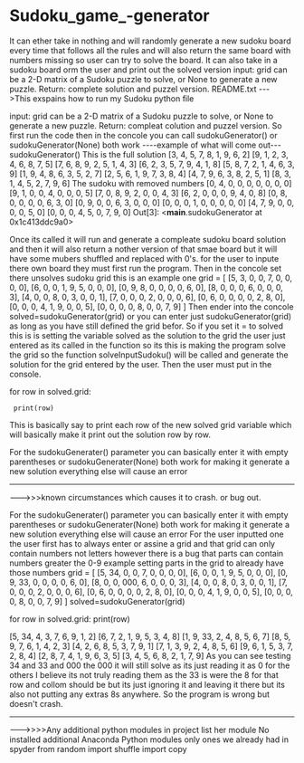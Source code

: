 # Sudoku_game_-generator
It can ether take in nothing and will randomly generate a new sudoku board every time that follows  all the rules and will also return the same board with numbers missing so user can try to solve the board.  It can also take in a sudoku board orm the user and print out the solved version  input: grid can be a 2-D matrix of a Sudoku puzzle  to solve, or None to generate a new puzzle. Return: complete solution and puzzel version.
README.txt
--->This exspains how to run my Sudoku python file

input: grid can be a 2-D matrix of a Sudoku puzzle 
to solve, or None to generate a new puzzle.
Return: compleat colution and puzzel version.
So first run the code then in the concole you can call
sudokuGenerator() or sudokuGenerator(None)
both work
----example of what will come out---
sudokuGenerator()
This is the full solution
[3, 4, 5, 7, 8, 1, 9, 6, 2]
[9, 1, 2, 3, 4, 6, 8, 7, 5]
[7, 6, 8, 9, 2, 5, 1, 4, 3]
[6, 2, 3, 5, 7, 9, 4, 1, 8]
[5, 8, 7, 2, 1, 4, 6, 3, 9]
[1, 9, 4, 8, 6, 3, 5, 2, 7]
[2, 5, 6, 1, 9, 7, 3, 8, 4]
[4, 7, 9, 6, 3, 8, 2, 5, 1]
[8, 3, 1, 4, 5, 2, 7, 9, 6]
The sudoku with removed numbers
[0, 4, 0, 0, 0, 0, 0, 0, 0]
[9, 1, 0, 0, 4, 0, 0, 0, 5]
[7, 0, 8, 9, 2, 0, 0, 4, 3]
[6, 2, 0, 0, 0, 9, 4, 0, 8]
[0, 8, 0, 0, 0, 0, 6, 3, 0]
[0, 9, 0, 0, 6, 3, 0, 0, 0]
[0, 0, 0, 1, 0, 0, 0, 0, 0]
[4, 7, 9, 0, 0, 0, 0, 5, 0]
[0, 0, 0, 4, 5, 0, 7, 9, 0]
Out[3]: <__main__.sudokuGenerator at 0x1c413ddc9a0>

Once its called it will run and generate a compleate sudoku board solution and then 
it will also return a nother version of that smae board but it will have some mubers 
shuffled and replaced with 0's. for the user to inpute there own board they must 
first run the program.
Then in the concole set there unsolves sudoku grid this is an example one
 grid = [
            [5, 3, 0, 0, 7, 0, 0, 0, 0],
            [6, 0, 0, 1, 9, 5, 0, 0, 0],
            [0, 9, 8, 0, 0, 0, 0, 6, 0],
            [8, 0, 0, 0, 6, 0, 0, 0, 3],
            [4, 0, 0, 8, 0, 3, 0, 0, 1],
            [7, 0, 0, 0, 2, 0, 0, 0, 6],
            [0, 6, 0, 0, 0, 0, 2, 8, 0],
            [0, 0, 0, 4, 1, 9, 0, 0, 5],
            [0, 0, 0, 0, 8, 0, 0, 7, 9]
        ]
Then ender into the concole
solved=sudokuGenerator(grid)
or you can enter just sudokuGenerator(grid) as long as you have still 
defined the grid befor.
So if you set it = to solved this is is setting the variable solved as the solution 
to the grid the user just entered as its called in the function so
 its this is making the program solve the grid so the function solveInputSudoku() 
will be called and generate the solution for the grid entered by the user.
Then the user must put in the console.

for row in solved.grid:

     print(row)

This is basically say to print each row of the new solved grid variable which will
basically make it print out the solution row by row.           

For the sudokuGenerater() parameter you can basically enter it with empty 
parentheses or sudokuGenerater(None) both work for making it generate a new solution
everything else will cause an error

---------------------------------------------
--->>>known circumstances which causes it to crash. or bug out.


For the sudokuGenerater() parameter you can basically enter it with empty 
parentheses or sudokuGenerater(None) both work for making it generate a new solution
everything else will cause an error
For the user inputted one the user first has to always enter or assine a grid
and that grid can only contain numbers not letters however there is a bug that 
parts can contain numbers greater the 0-9 example setting parts in the grid to
already have those numbers 
grid = [
    [5, 34, 0, 0, 7, 0, 0, 0, 0],
    [6, 0, 0, 1, 9, 5, 0, 0, 0],
    [0, 9, 33, 0, 0, 0, 0, 6, 0],
    [8, 0, 0, 000, 6, 0, 0, 0, 3],
    [4, 0, 0, 8, 0, 3, 0, 0, 1],
    [7, 0, 0, 0, 2, 0, 0, 0, 6],
    [0, 6, 0, 0, 0, 0, 2, 8, 0],
    [0, 0, 0, 4, 1, 9, 0, 0, 5],
    [0, 0, 0, 0, 8, 0, 0, 7, 9]
]
solved=sudokuGenerator(grid)

for row in solved.grid:
    print(row)
    
[5, 34, 4, 3, 7, 6, 9, 1, 2]
[6, 7, 2, 1, 9, 5, 3, 4, 8]
[1, 9, 33, 2, 4, 8, 5, 6, 7]
[8, 5, 9, 7, 6, 1, 4, 2, 3]
[4, 2, 6, 8, 5, 3, 7, 9, 1]
[7, 1, 3, 9, 2, 4, 8, 5, 6]
[9, 6, 1, 5, 3, 7, 2, 8, 4]
[2, 8, 7, 4, 1, 9, 6, 3, 5]
[3, 4, 5, 6, 8, 2, 1, 7, 9]
As you can see testing 34 and 33 and 000 the 000 it will still solve as its
 just reading it as 0 for the others I believe its not truly reading them 
as the 33 is were the 8 for that row and collom should be but its just ignoring it 
and leaving it there but its also not putting any extras 8s anywhere. So the
program is wrong but doesn't crash.



-----------------------------------

--->>>>Any additional python modules in project list her module
No installed additional Anaconda Python modules only ones we already had in spyder
from random import shuffle
import copy
